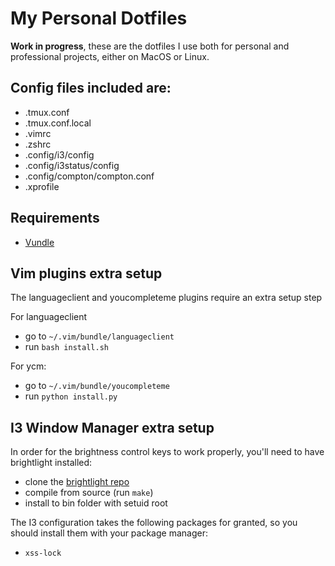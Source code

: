 # My Personal Dotfiles

**Work in progress**, these are the dotfiles I use both for personal and
professional projects, either on MacOS or Linux.

## Config files included are:

* .tmux.conf
* .tmux.conf.local
* .vimrc
* .zshrc
* .config/i3/config
* .config/i3status/config
* .config/compton/compton.conf
* .xprofile

## Requirements

* [Vundle](https://github.com/VundleVim/Vundle.vim)

## Vim plugins extra setup

The languageclient and youcompleteme plugins require an extra setup step

For languageclient
  * go to `~/.vim/bundle/languageclient`
  * run `bash install.sh`

For ycm:
  * go to `~/.vim/bundle/youcompleteme`
  * run `python install.py`

## I3 Window Manager extra setup

In order for the brightness control keys to work properly, you'll need to have
brightlight installed:

  * clone the [brightlight repo](https://github.com/multiplexd/brightlight)
  * compile from source (run `make`)
  * install to bin folder with setuid root

The I3 configuration takes the following packages for granted, so you should
install them with your package manager:

  * `xss-lock`
